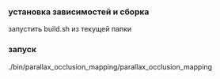 ### установка зависимостей и сборка

 запустить build.sh  из текущей папки


### запуск

  ./bin/parallax_occlusion_mapping/parallax_occlusion_mapping
